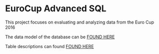 # EuroCup Advanced SQL
This project focuses on evaluating and analyzing data from the Euro Cup 2016

The data model of the database can be [FOUND HERE](soccer-database-data-model.png)

Table descriptions can found [FOUND HERE]()
